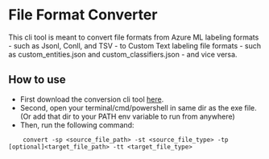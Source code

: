 # File Format Converter

This cli tool is meant to convert file formats from Azure ML labeling formats - such as Jsonl, Conll, and TSV - to Custom Text labeling file formats - such as custom_entities.json and custom_classifiers.json - and vice versa.

##  How to use

- First download the conversion cli tool [here](FileConverter.exe).
- Second, open your terminal/cmd/powershell in same dir as the exe file.
<br>(Or add that dir to your PATH env variable to run from anywhere)
- Then, run the following command:

```console
    convert -sp <source_file_path> -st <source_file_type> -tp [optional]<target_file_path> -tt <target_file_type>
```
